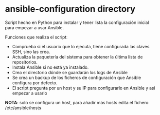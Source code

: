# ansible-configuration directory
Script hecho en Python para instalar y tener lista la configuración inicial para empezar a usar Ansible.

Funciones que realiza el script:
- Comprueba si el usuario que lo ejecuta, tiene configurada las claves SSH, sino las crea.
- Actualiza la paquetería del sistema para obtener la última lista de repositorios.
- Instala Ansible si no está ya instalado.
- Crea el directorio dónde se guardarán los logs de Ansible
- Se crea un backup de los ficheros de configuración que Ansible configura por defecto.
- El script pregunta por un host y su IP para configurarlo en Ansible y así empezar a usarlo

**NOTA**: solo se configura un host, para añadir más hosts edita el fichero /etc/ansible/hosts
